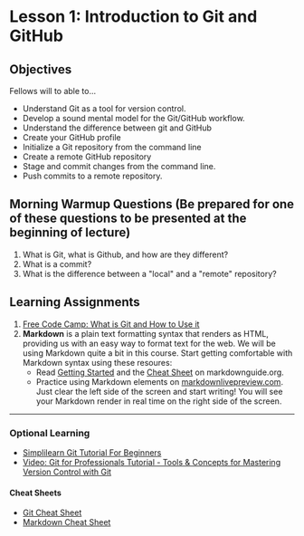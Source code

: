 # Lesson 1: Introduction to Git and GitHub

## Objectives
Fellows will to able to...
* Understand Git as a tool for version control.  
* Develop a sound mental model for the Git/GitHub workflow.
* Understand the difference between git and GitHub
* Create your GitHub profile
* Initialize a Git repository from the command line
* Create a remote GitHub repository
* Stage and commit changes from the command line.
* Push commits to a remote repository.

## Morning Warmup Questions (Be prepared for one of these questions to be presented at the beginning of lecture)

1. What is Git, what is Github, and how are they different?
2. What is a commit?
3. What is the difference between a "local" and a "remote" repository?

## Learning Assignments

1. [Free Code Camp: What is Git and How to Use it](https://www.freecodecamp.org/news/what-is-git-and-how-to-use-it-c341b049ae61/)
2. **Markdown** is a plain text formatting syntax that renders as HTML, providing us with an easy way to format text for the web. We will be using Markdown quite a bit in this course. Start getting comfortable with Markdown syntax using these resoures:
   * Read [Getting Started](https://www.markdownguide.org/getting-started) and the [Cheat Sheet](https://www.markdownguide.org/cheat-sheet) on markdownguide.org.
   * Practice using Markdown elements on [markdownlivepreview.com](https://markdownlivepreview.com/). Just clear the left side of the screen and start writing! You will see your Markdown render in real time on the right side of the screen.

____


### Optional Learning
 * [Simplilearn Git Tutorial For Beginners](https://www.simplilearn.com/tutorials/git-tutorial/git-tutorial-for-beginner)
 * [Video: Git for Professionals Tutorial - Tools & Concepts for Mastering Version Control with Git](https://www.youtube.com/watch?v=Uszj_k0DGsg&ab_channel=freeCodeCamp.org)

#### Cheat Sheets
* [Git Cheat Sheet](https://education.github.com/git-cheat-sheet-education.pdf)
* [Markdown Cheat Sheet](https://www.markdownguide.org/cheat-sheet)
